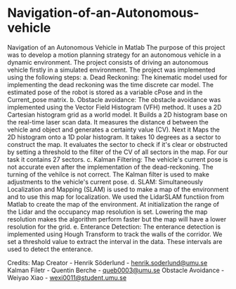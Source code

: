 # Navigation-of-an-Autonomous-vehicle
Navigation of an Autonomous Vehicle in Matlab
The purpose of this project was to develop a motion planning strategy for an autonomous vehicle in a dynamic environment.
The project consists of driving an autonomous vehicle firstly in a simulated environment.
The project was implemented using the following steps:
  a. Dead Reckoning:  The kinematic model used for implementing the dead reckoning was the time discrete car model. The estimated pose of        the robot is stored as a variable cPose and in the Current_pose matrix.
  b. Obstacle avoidance: The obstacle avoidance was implemented using the Vector Field Histogram (VFH) method. It uses a 2D Cartesian
     histogram grid as a world model. It Builds a 2D histogram base on the real-time laser scan data. It measures the distance d between
     the vehicle and object and generates a certainty value (CV). Next it Maps the 2D histogram onto a 1D polar histogram. It takes 10          degrees as a sector to construct the map. It evaluates the sector to check if it's clear or obstructed by setting a threshold to the        filter of the CV of all sectors in the map. For our task it contains 27 sectors.
  c. Kalman Filtering: The vehicle's current pose is not accurate even after the implementation of the dead-reckoning. The turning of the        vehilce is not correct. The Kalman filter is used to make adjustments to the vehicle's current pose. 
  d. SLAM: Simultaneously Localization and Mapping (SLAM) is used to make a map of the environment and to use this map for localization. We      used the LidarSLAM functiion from Matlab to create the map of the environment. At initialization the range of the Lidar and the            occupancy map resolution is set. Lowering the map resolution makes the algorithm perform faster but the map will have a lower              resolution for the grid.
  e. Enterance Detection: The enterance detection is implemented using Hough Transform to track the walls of the corridor. We set a              threshold value to extract the interval in the data. These intervals are used to detect the enterance.

Credits:
Map Creator - Henrik Söderlund - henrik.soderlund@umu.se
Kalman Filetr - Quentin Berche - queb0003@umu.se
Obstacle Avoidance - Weiyao Xiao - wexi0011@student.umu.se


  
